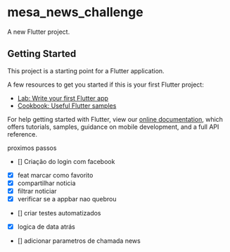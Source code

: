 # mesa_news_challenge

A new Flutter project.

## Getting Started

This project is a starting point for a Flutter application.

A few resources to get you started if this is your first Flutter project:

- [Lab: Write your first Flutter app](https://flutter.dev/docs/get-started/codelab)
- [Cookbook: Useful Flutter samples](https://flutter.dev/docs/cookbook)

For help getting started with Flutter, view our
[online documentation](https://flutter.dev/docs), which offers tutorials,
samples, guidance on mobile development, and a full API reference.



proximos passos
- [] Criação do login com facebook
- [x] feat marcar como favorito
- [x] compartilhar noticia
- [x] filtrar noticiar
- [x] verificar se a appbar nao quebrou
- [] criar testes automatizados
- [x] logica de data atrás
- [] adicionar parametros de chamada news